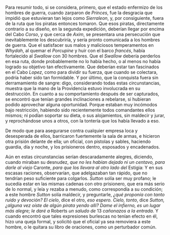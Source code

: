 Para resumir todo, si se considera, primero, que el estado enfermizo de los hombres de guerra, cuando zarparon de *Princes*, fue la desgracia que impidió que estuvieran tan lejos como *Sierraleon*, y, por consiguiente, fuera de la ruta que los piratas entonces tomaron. Que esos piratas, directamente contrario a su diseño, en la segunda expedición, deberían llegar por encima del Cabo *Corso*, y que cerca de *Axim*, se presentara una persecución que inevitablemente los descubriría, y sería pronto comunicada a los hombres de guerra. Que el satisfacer sus malos y maliciosos temperamentos en *Whydah*, al quemar el *Porcupine* y huir con el barco *francés*, había fortalecido al *Swallow* con 30 hombres. Que el *Swallow* debería perderlos en esa ruta, donde probablemente no lo había hecho, o al menos no había logrado su objetivo tan efectivamente. Que deberían estar tan fascinados en el Cabo *Lopez*, como para dividir su fuerza, que cuando se colectara, podría haber sido tan formidable. Y por último, que la conquista fuera sin derramamiento de sangre: digo, considerando todas estas circunstancias, muestra que la mano de la Providencia estuvo involucrada en su destrucción. En cuanto a su comportamiento después de ser capturados, se encontró que tenían grandes inclinaciones a rebelarse, si hubieran podido aprovechar alguna oportunidad. Porque estaban muy incómodos bajo restricción, habiendo sido recientemente todos comandantes ellos mismos; ni podían soportar su dieta, o sus alojamientos, sin maldecir y jurar, y reprochándose unos a otros, con la tontería que los había llevado a eso.

De modo que para asegurarse contra cualquier empresa loca y desesperada de ellos, barricaron fuertemente la sala de armas, e hicieron otra prisión delante de ella; un oficial, con pistolas y sables, haciendo guardia, día y noche, y los prisioneros dentro, esposados y encadenados.

Aún en estas circunstancias serían descaradamente alegres, diciendo, cuando miraban su desnudez, *que no les habían dejado ni un centavo, para darle al viejo* Caronte, *para que los llevara al otro lado del* Estigia: Y en sus escasas raciones, observarían, que adelgazaban tan rápido, que no tendrían peso suficiente para colgarlos. *Sutton* solía ser muy profano; le sucedía estar en las mismas cadenas con otro prisionero, que era más serio de lo normal, y leía y rezaba a menudo, como correspondía a su condición; a este hombre *Sutton* solía maldecir, y preguntarle, *¿qué proponía con tanto ruido y devoción? El cielo*, dice el otro, *eso espero. Cielo, tonto*, dice *Sutton, ¿alguna vez oíste de algún pirata yendo allí? Dame el infierno, es un lugar más alegre; le daré a* Roberts *un saludo de* 13 *cañonazos a la entrada.* Y cuando encontró que tales expresiones burlescas no tenían efecto en él, hizo una queja formal, y solicitó que el oficial ya sea removiera a este hombre, o le quitara su libro de oraciones, como un perturbador común.